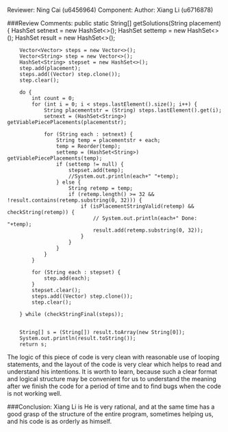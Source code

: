 Reviewer: Ning Cai (u6456964)
Component: 
Author: Xiang Li (u6716878)

###Review Comments:
public static String[] getSolutions(String placement) {
        HashSet<String> setnext = new HashSet<>();
        HashSet<String> settemp = new HashSet<>();
        HashSet<String> result = new HashSet<>();

        Vector<Vector> steps = new Vector<>();
        Vector<String> step = new Vector<>();
        HashSet<String> stepset = new HashSet<>();
        step.add(placement);
        steps.add((Vector) step.clone());
        step.clear();

        do {
            int count = 0;
            for (int i = 0; i < steps.lastElement().size(); i++) {
                String placementstr = (String) steps.lastElement().get(i);
                setnext = (HashSet<String>) getViablePiecePlacements(placementstr);

                for (String each : setnext) {
                    String temp = placementstr + each;
                    temp = Reorder(temp);
                    settemp = (HashSet<String>) getViablePiecePlacements(temp);
                    if (settemp != null) {
                        stepset.add(temp);
                        //System.out.println(each+" "+temp);
                    } else {
                        String retemp = temp;
                        if (retemp.length() >= 32 && !result.contains(retemp.substring(0, 32))) {
                            if (isPlacementStringValid(retemp) && checkString(retemp)) {
                                // System.out.println(each+" Done: "+temp);
                                result.add(retemp.substring(0, 32));
                            }
                        }
                    }
                }
            }

            for (String each : stepset) {
                step.add(each);
            }
            stepset.clear();
            steps.add((Vector) step.clone());
            step.clear();

        } while (checkStringFinal(steps));


        String[] s = (String[]) result.toArray(new String[0]);
        System.out.println(result.toString());
        return s;
The logic of this piece of code is very clean with reasonable use of looping statements, and the layout of the code is very clear which helps to read and understand his
intentions.
It is worth to learn, because such a clear format and logical structure may be convenient for us to understand the meaning after we finish the code for a period of time 
and to find bugs when the code is not working well.

###Conclusion:
Xiang Li is He is very rational, and at the same time has a good grasp of the structure of the entire program, sometimes helping us, and his code is as orderly as himself.
